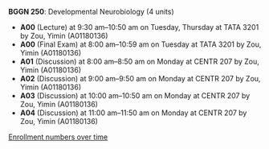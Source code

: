 **BGGN 250**: Developmental Neurobiology (4 units)

- **A00** (Lecture) at 9:30 am–10:50 am on Tuesday, Thursday at TATA 3201 by Zou, Yimin (A01180136)
- **A00** (Final Exam) at 8:00 am–10:59 am on Tuesday at TATA 3201 by Zou, Yimin (A01180136)
- **A01** (Discussion) at 8:00 am–8:50 am on Monday at CENTR 207 by Zou, Yimin (A01180136)
- **A02** (Discussion) at 9:00 am–9:50 am on Monday at CENTR 207 by Zou, Yimin (A01180136)
- **A03** (Discussion) at 10:00 am–10:50 am on Monday at CENTR 207 by Zou, Yimin (A01180136)
- **A04** (Discussion) at 11:00 am–11:50 am on Monday at CENTR 207 by Zou, Yimin (A01180136)

[Enrollment numbers over time](./BGGN250.tsv)
